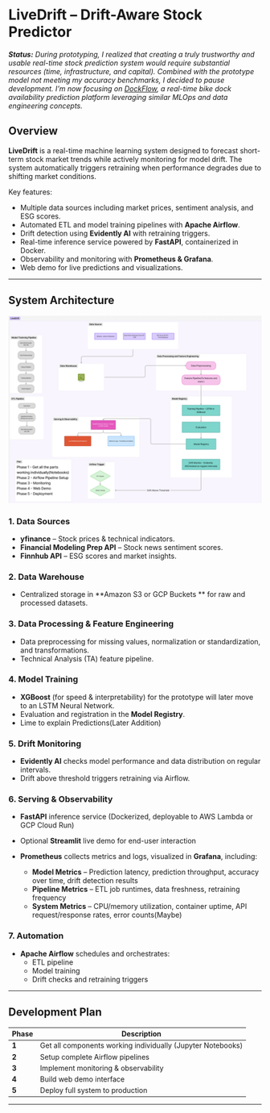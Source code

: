 # LiveDrift – Drift-Aware Stock Predictor

*<strong>Status:</strong> During prototyping, I realized that creating a truly trustworthy and usable real-time stock prediction system would require substantial resources (time, infrastructure, and capital). Combined with the prototype model not meeting my accuracy benchmarks, I decided to pause development. I’m now focusing on [DockFlow](https://github.com/ByteMaverick/DockFlow), a real-time bike dock availability prediction platform leveraging similar MLOps and data engineering concepts.*



## Overview
**LiveDrift** is a real-time machine learning system designed to forecast short-term stock market trends while actively monitoring for model drift. The system automatically triggers retraining when performance degrades due to shifting market conditions.

Key features:
- Multiple data sources including market prices, sentiment analysis, and ESG scores.
- Automated ETL and model training pipelines with **Apache Airflow**.
- Drift detection using **Evidently AI** with retraining triggers.
- Real-time inference service powered by **FastAPI**, containerized in Docker.
- Observability and monitoring with **Prometheus & Grafana**.
- Web demo for live predictions and visualizations.

---

##  System Architecture

<a >
  <img src="/System-Architecture.png" alt="Demo" width="700">
</a>

### 1. Data Sources
- **yfinance** – Stock prices & technical indicators.
- **Financial Modeling Prep API** – Stock news sentiment scores.
- **Finnhub API** – ESG scores and market insights.

### 2. Data Warehouse
- Centralized storage in **Amazon S3 or GCP Buckets ** for raw and processed datasets.

### 3. Data Processing & Feature Engineering
- Data preprocessing for missing values, normalization or standardization, and transformations.
- Technical Analysis (TA) feature pipeline.

### 4. Model Training
- **XGBoost** (for speed & interpretability) for the prototype will later move to an LSTM Neural Network.
- Evaluation and registration in the **Model Registry**.
- Lime to explain Predictions(Later Addition)

### 5. Drift Monitoring
- **Evidently AI** checks model performance and data distribution on regular intervals.
- Drift above threshold triggers retraining via Airflow.

### 6. Serving & Observability
- **FastAPI** inference service (Dockerized, deployable to AWS Lambda or GCP Cloud Run)  
- Optional **Streamlit** live demo for end-user interaction  
- **Prometheus** collects metrics and logs, visualized in **Grafana**, including:

  - **Model Metrics** – Prediction latency, prediction throughput, accuracy over time, drift detection results  
  - **Pipeline Metrics** – ETL job runtimes, data freshness, retraining frequency  
  - **System Metrics** – CPU/memory utilization, container uptime, API request/response rates, error counts(Maybe)



### 7. Automation
- **Apache Airflow** schedules and orchestrates:
  - ETL pipeline
  - Model training
  - Drift checks and retraining triggers

---

##  Development Plan

| Phase  | Description |
|--------|-------------|
| **1**  | Get all components working individually (Jupyter Notebooks) |
| **2**  | Setup complete Airflow pipelines |
| **3**  | Implement monitoring & observability |
| **4**  | Build web demo interface |
| **5**  | Deploy full system to production |

---


